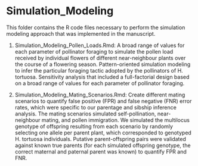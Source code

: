 # Simulation_Modeling

This folder contains the R code files necessary to perform the simulation modeling approach that was implemented in the manuscript.

1. Simulation_Modeling_Pollen_Loads.Rmd: A broad range of values for each parameter of pollinator foraging to simulate the pollen load received by individual flowers of different near-neighbour plants over the course of a flowering season. Pattern-oriented simulation modeling to infer the particular foraging tactic adopted by the pollinators of H. tortuosa. Sensitivity analysis that included a full-factorial design based on a broad range of values for each parameter of pollinator foraging.

2. Simulation_Modeling_Mating_Scenarios.Rmd: Create different mating scenarios to quantify false positive (FPR) and false negative (FNR) error rates, which were specific to our parentage and sibship inference analysis. The mating scenarios simulated self-pollination, near-neighbour mating, and pollen immigration. We simulated the multilocus genotype of offspring resulting from each scenario by randomly selecting one allele per parent plant, which corresponded to genotyped H. tortuosa individuals. Putative parent-offspring pairs were validated against known true parents (for each simulated offspring genotype, the correct maternal and paternal parent was known) to quantify FPR and FNR.